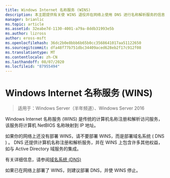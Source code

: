 ```yaml
---
title: Windows Internet 名称服务 (WINS)
description: 本主题提供有关使 WINS 退役并在网络上使用 DNS 进行名称解析服务的信息。
manager: brianlic
ms.topic: article
ms.assetid: 32eabe7d-1130-4001-a79a-8ddb31993e5b
ms.author: lizross
author: eross-msft
ms.openlocfilehash: 36dc2b0e8bbb6b65b0cc3568641017aa51122650
ms.sourcegitcommit: dfa48f77b751dbc34409aced628eb2f17c912f08
ms.translationtype: MT
ms.contentlocale: zh-CN
ms.lasthandoff: 08/07/2020
ms.locfileid: "87955494"
---
```

#  <a name="windows-internet-name-service-wins"></a>Windows Internet 名称服务 (WINS)

>适用于：Windows Server（半年频道）、Windows Server 2016

Windows Internet 名称服务 (WINS) 是传统的计算机名称注册和解析访问服务，该服务将计算机 NetBIOS 名称映射到 IP 地址。

如果你的网络上还没有部署 WINS，请不要部署 WINS，而是部署域名系统 \( DNS \) 。 DNS 还提供计算机名称注册和解析服务，并在 WINS 上包含许多其他权益，如与 Active Directory 域服务的集成。

有关详细信息，请参阅[域名系统 (DNS) ](https://docs.microsoft.com/windows-server/networking/dns/dns-top)

如果已在网络上部署了 WINS，则建议部署 DNS，并使 WINS 停止。
